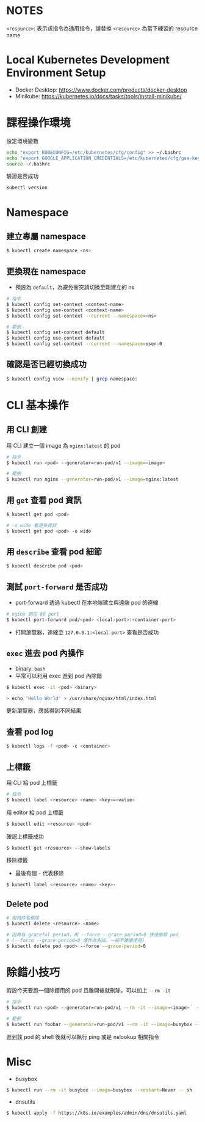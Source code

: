 # NOTES

`<resource>`: 表示該指令為通用指令，請替換 `<resource>` 為當下練習的 resource name

# Local Kubernetes Development Environment Setup

* Docker Desktop: https://www.docker.com/products/docker-desktop
* Minikube: https://kubernetes.io/docs/tasks/tools/install-minikube/ 

# 課程操作環境

設定環境變數
```bash
echo "export KUBECONFIG=/etc/kubernetes/cfg/config" >> ~/.bashrc
echo "export GOOGLE_APPLICATION_CREDENTIALS=/etc/kubernetes/cfg/gsa-key.json" >> ~/.bashrc
source ~/.bashrc
```

驗證是否成功
```bash
kubectl version
```

# Namespace

## 建立專屬 namespace

```bash
$ kubectl create namespace <ns>
```

## 更換現在 namespace

* 預設為 `default`，為避免衝突請切換至剛建立的 ns

```bash
# 指令
$ kubectl config set-context <context-name>
$ kubectl config use-context <context-name>
$ kubectl config set-context --current --namespace=<ns>

# 範例
$ kubectl config set-context default
$ kubectl config use-context default
$ kubectl config set-context --current --namespace=user-0
```

## 確認是否已經切換成功

```bash
$ kubectl config view --minify | grep namespace:
```

# CLI 基本操作

## 用 CLI 創建

用 CLI 建立一個 image 為 `nginx:latest` 的 pod

```bash
# 指令
$ kubectl run <pod> --generator=run-pod/v1 --image=<image>

# 範例
$ kubectl run nginx --generator=run-pod/v1 --image=nginx:latest
```

## 用 `get` 查看 pod 資訊

```bash
$ kubectl get pod <pod>

# -o wide 看更多資訊
$ kubectl get pod <pod> -o wide
```

## 用 `describe` 查看 pod 細節 

```bash
$ kubectl describe pod <pod>
```

## 測試 `port-forward` 是否成功

* port-forward 透過 kubectl 在本地端建立與遠端 pod 的連線

```bash
# nginx 跑在 80 port
$ kubectl port-forward pod/<pod> <local-port>:<container-port>
```

* 打開瀏覽器，連線至 `127.0.0.1:<local-port>` 查看是否成功

## `exec` 進去 pod 內操作 

* binary: `bash`
* 平常可以利用 exec 進到 pod 內除錯

```bash
$ kubectl exec -it <pod> <binary>

> echo 'Hello World' > /usr/share/nginx/html/index.html
```

更新瀏覽器，應該得到不同結果

## 查看 pod log

```bash
$ kubectl logs -f <pod> -c <container>
```

## 上標籤

用 CLI 給 pod 上標籤

```bash
# 指令
$ kubectl label <resource> <name> <key>=<value>
```

用 editor 給 pod 上標籤

```bash
$ kubectl edit <resource> <pod>
```

確認上標籤成功

```bash
$ kubectl get <resource> --show-labels
```

移除標籤

* 最後有個 `-` 代表移除

```bash
$ kubectl label <resource> <name> <key>-
```

## Delete pod

```bash
# 用物件名刪除
$ kubectl delete <resource> <name>

# 因為有 graceful period，用 --force --grace-period=0 快速刪除 pod
# (--force --grace-period=0 僅作為測試，一般不建議使用)
$ kubectl delete pod <pod> --force --grace-period=0
```

# 除錯小技巧

假設今天要跑一個除錯用的 pod 且離開後就刪除，可以加上 `--rm -it`

```bash
# 指令
$ kubectl run <pod> --generator=run-pod/v1 --rm -it --image=<image>｀ -- <binary>

# 範例
$ kubectl run foobar --generator=run-pod/v1 --rm -it --image=busybox -- sh
```

進到該 pod 的 shell 後就可以執行 ping 或是 nslookup 相關指令

# Misc

* busybox

```bash
$ kubectl run --rm -it busybox --image=busybox --restart=Never -- sh
```

* dnsutils

```bash
$ kubectl apply -f https://k8s.io/examples/admin/dns/dnsutils.yaml
```
